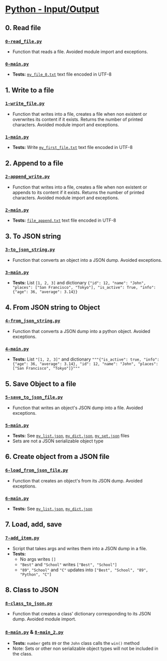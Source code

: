 # [Python - Input/Output](https://intranet.hbtn.io/projects/2182)

## 0. Read file
### [`0-read_file.py`](0-read_file.py)
* Function that reads a file. Avoided module import and exceptions.
### [`0-main.py`](0-main.py)
* **Tests:** [`my_file_0.txt`](my_file_0.txt) text file encoded in UTF-8

## 1. Write to a file
### [`1-write_file.py`](1-write_file.py)
* Function that writes into a file, creates a file when non existent or overwrites its content if it exists. Returns the number of printed characters. Avoided module import and exceptions.
### [`1-main.py`](1-main.py)
* **Tests:** Write [`my_first_file.txt`](my_first_file.txt) text file encoded in UTF-8

## 2. Append to a file
### [`2-append_write.py`](2-append_write.py)
* Function that writes into a file, creates a file when non existent or appends to its content if it exists. Returns the number of printed characters. Avoided module import and exceptions.
### [`2-main.py`](2-main.py)
* **Tests:** [`file_append.txt`](file_append.txt) text file encoded in UTF-8

## 3. To JSON string
### [`3-to_json_string.py`](3-to_json_string.py)
* Function that converts an object into a JSON dump. Avoided exceptions.
### [`3-main.py`](3-main.py)
* **Tests:** List `[1, 2, 3]` and dictionary `{"id": 12, "name": "John", "places": ["San Francisco", "Tokyo"], "is_active": True, "info": {"age": 36, "average": 3.14}}`

## 4. From JSON string to Object
### [`4-from_json_string.py`](4-from_json_string.py)
* Function that converts a JSON dump into a python object. Avoided exceptions.
### [`4-main.py`](4-main.py)
* **Tests:** List `"[1, 2, 3]"` and dictionary `"""{"is_active": true, "info": {"age": 36, "average": 3.14}, "id": 12, "name": "John", "places": ["San Francisco", "Tokyo"]}"""`

## 5. Save Object to a file
### [`5-save_to_json_file.py`](5-save_to_json_file.py)
* Function that writes an object's JSON dump into a file. Avoided exceptions.
### [`5-main.py`](5-main.py)
* **Tests:** See [`my_list.json`](my_list.json), [`my_dict.json`](my_dict.json), [`my_set.json`](my_set.json) files
* Sets are not a JSON serializable object type

## 6. Create object from a JSON file
### [`6-load_from_json_file.py`](6-load_from_json_file.py)
* Function that creates an object's from its JSON dump. Avoided exceptions.
### [`6-main.py`](6-main.py)
* **Tests:** See [`my_list.json`](my_list.json), [`my_dict.json`](my_dict.json)

## 7. Load, add, save
### [`7-add_item.py`](7-add_item.py)
* Script that takes args and writes them into a JSON dump in a file.
* **Tests:**
    * No args writes `[]`
    * `"Best"` and `"School"` writes `["Best", "School"]`
    * `"89"`, `"School"` and `"C"` updates into `["Best", "School", "89", "Python", "C"]`

## 8. Class to JSON
### [`8-class_to_json.py`](8-class_to_json.py)
* Function that creates a class' dictionary corresponding to its JSON dump. Avoided module import.
### [`8-main.py`](8-main.py) & [`8-main_2.py`](8-main_2.py)
* **Tests:** `number` gets `89` or the `John` class calls the `win()` method
* Note: Sets or other non serializable object types will not be included in the class.
